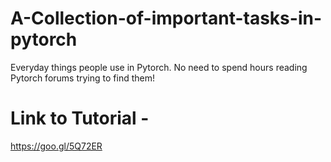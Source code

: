 # A-Collection-of-important-tasks-in-pytorch
Everyday things people use in Pytorch. No need to spend hours reading Pytorch forums trying to find them!

# Link to Tutorial - 
https://goo.gl/5Q72ER
